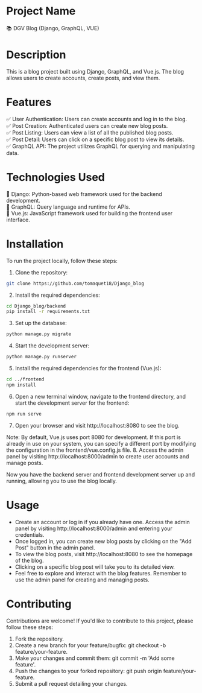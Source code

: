 # Project Name
📚 DGV Blog (Django, GraphQL, VUE)

# Description
This is a blog project built using Django, GraphQL, and Vue.js. The blog allows users to create accounts, create posts, and view them.

# Features
✅ User Authentication: Users can create accounts and log in to the blog.<br>
✅ Post Creation: Authenticated users can create new blog posts.<br>
✅ Post Listing: Users can view a list of all the published blog posts.<br>
✅ Post Detail: Users can click on a specific blog post to view its details.<br>
✅ GraphQL API: The project utilizes GraphQL for querying and manipulating data.

# Technologies Used
🔧 Django: Python-based web framework used for the backend development.<br>
🔧 GraphQL: Query language and runtime for APIs.<br>
🔧 Vue.js: JavaScript framework used for building the frontend user interface.<br>

# Installation
To run the project locally, follow these steps:
1. Clone the repository:
```bash
git clone https://github.com/tomaquet18/Django_blog
```
2. Install the required dependencies:
```bash
cd Django_blog/backend
pip install -r requirements.txt
```
3. Set up the database:
```bash
python manage.py migrate
```
4. Start the development server:
```bash
python manage.py runserver
```
5. Install the required dependencies for the frontend (Vue.js):
```bash
cd ../frontend
npm install
```
6. Open a new terminal window, navigate to the frontend directory, and start the development server for the frontend:
```bash
npm run serve
```
7. Open your browser and visit http://localhost:8080 to see the blog.

Note: By default, Vue.js uses port 8080 for development. If this port is already in use on your system, you can specify a different port by modifying the configuration in the frontend/vue.config.js file.
8. Access the admin panel by visiting http://localhost:8000/admin to create user accounts and manage posts.

Now you have the backend server and frontend development server up and running, allowing you to use the blog locally.

# Usage
- Create an account or log in if you already have one. Access the admin panel by visiting http://localhost:8000/admin and entering your credentials.
-  Once logged in, you can create new blog posts by clicking on the "Add Post" button in the admin panel.
- To view the blog posts, visit http://localhost:8080 to see the homepage of the blog.
- Clicking on a specific blog post will take you to its detailed view.
- Feel free to explore and interact with the blog features. Remember to use the admin panel for creating and managing posts.

# Contributing
Contributions are welcome! If you'd like to contribute to this project, please follow these steps:

1. Fork the repository.
2. Create a new branch for your feature/bugfix: git checkout -b feature/your-feature.
3. Make your changes and commit them: git commit -m 'Add some feature'.
4. Push the changes to your forked repository: git push origin feature/your-feature.
5. Submit a pull request detailing your changes.